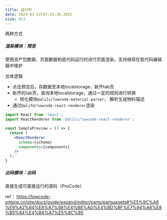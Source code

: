 ```yaml
---
title: 运行时
date: 2023-03-22T07:24:38.383Z
size: 911
---
```

两种方式
##### 渲染模块：预览
使用资产包数据、页面数据和低代码运行时进行页面渲染，支持继续在低代码编辑器中维护

总体逻辑
- 点击预览后，存数据至本地localstorage，新开tab页
- 新开的tab页，查询本地localstorage，通过一定的规则进行转换
	- 转化模块`@alilc/lowcode-material-parser`， 解析生成物料描述
- 通过`@alifd/lowcode-react-renderer`渲染
```jsx
import React from 'react';
import ReactRenderer from '@alilc/lowcode-react-renderer';

const SamplePreview = () => {
  return (
    <ReactRenderer
      schema={schema}
      components={components}
    />
  );
}
```
##### 出码模块：出码
直接生成可直接运行的源码（ProCode）

ref：
https://lowcode-engine.cn/site/docs/guide/expand/editor/parts/partsassets#%E5%9C%A8%E9%A2%84%E8%A7%88%E4%B8%AD%E4%BD%BF%E7%94%A8%E8%B5%84%E4%BA%A7%E5%8C%85
